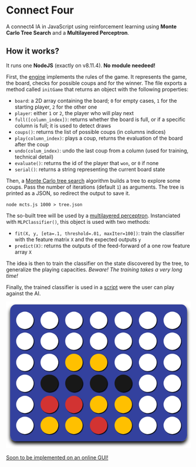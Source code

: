# Connect Four

A connect4 IA in JavaScript using reinforcement learning using **Monte Carlo Tree Search** and a **Multilayered Perceptron**.

## How it works?

It runs one **NodeJS** (exactly on v8.11.4). **No module needeed!**

First, the [engine](engine.js) implements the rules of the game. It represents the game, the board, checks for possible coups and for the winner. The file exports a method called `initGame` that returns an object with the following properties:

 - `board`: a 2D array containing the board; `0` for empty cases, `1` for the starting player, `2` for the other one
 - `player`: either `1` or `2`, the player who will play next
 - `full([column_index])`: returns whether the board is full, or if a specific column is full; it is used to detect draws
 - `coups()`: returns the list of possible coups (in columns indices)
 - `play(column_index)`: plays a coup, returns the evaluation of the board after the coup
 - `undo(colum_index)`: undo the last coup from a column (used for training, technical detail)
 - `evaluate()`: returns the id of the player that `won`, or `0` if none
 - `serial()`: returns a string representing the current board state

Then, a [Monte Carlo tree search](mcts.js) algorithm builds a tree to explore some coups. Pass the number of iterations (default `1`) as arguments. The tree is printed as a JSON, so redirect the output to save it.

```
node mcts.js 1000 > tree.json
```

The so-built tree will be used by a [multilayered perceptron](learn.js). Instanciated with `MLPClassifier()`, this object is used with two methods:

 - `fit(X, y, [eta=.1, threshold=.01, maxIter=100])`: train the classifier with the feature matrix `X` and the expected outputs `y`
 - `predict(X)`: returns the outputs of the feed-forward of a one row feature array `X`

The idea is then to train the classifier on the state discovered by the tree, to generalize the playing capacities. *Beware! The training takes a very long time!*

Finally, the trained classifier is used in a [script](play.js) were the user can play against the AI.

[![](game.png)](http://yohan.chalier.fr/games/connect4/)

[Soon to be implemented on an online GUI!](http://yohan.chalier.fr/games/connect4/)
